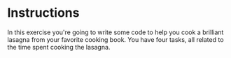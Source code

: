 # Instructions

In this exercise you're going to write some code to help you cook a brilliant lasagna from your favorite cooking book. You have four tasks, all related to the time spent cooking the lasagna.
